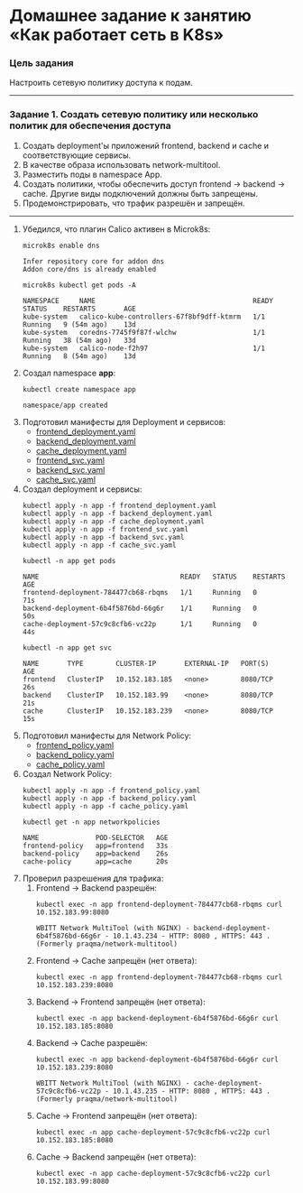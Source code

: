 # Домашнее задание к занятию «Как работает сеть в K8s»

### Цель задания

Настроить сетевую политику доступа к подам.

-----

### Задание 1. Создать сетевую политику или несколько политик для обеспечения доступа

1. Создать deployment'ы приложений frontend, backend и cache и соответствующие сервисы.
2. В качестве образа использовать network-multitool.
3. Разместить поды в namespace App.
4. Создать политики, чтобы обеспечить доступ frontend -> backend -> cache. Другие виды подключений должны быть запрещены.
5. Продемонстрировать, что трафик разрешён и запрещён.

-----

1. Убедился, что плагин Calico активен в Microk8s:
    ```
    microk8s enable dns
    ```
    ```
    Infer repository core for addon dns
    Addon core/dns is already enabled
    ```
    ```
    microk8s kubectl get pods -A
    ```
    ```
    NAMESPACE     NAME                                       READY   STATUS    RESTARTS       AGE
    kube-system   calico-kube-controllers-67f8bf9dff-ktmrm   1/1     Running   9 (54m ago)    13d
    kube-system   coredns-7745f9f87f-wlchw                   1/1     Running   38 (54m ago)   33d
    kube-system   calico-node-f2h97                          1/1     Running   8 (54m ago)    13d
    ```
2. Создал namespace **app**:
   ```
   kubectl create namespace app
   ```
   ```
   namespace/app created
   ```
3. Подготовил манифесты для Deployment и сервисов:
   - [frontend_deployment.yaml](frontend_deployment.yaml)
   - [backend_deployment.yaml](backend_deployment.yaml)
   - [cache_deployment.yaml](cache_deployment.yaml)
   - [frontend_svc.yaml](frontend_svc.yaml)
   - [backend_svc.yaml](backend_svc.yaml)
   - [cache_svc.yaml](cache_svc.yaml)
4. Создал deployment и сервисы:
   ```
   kubectl apply -n app -f frontend_deployment.yaml
   kubectl apply -n app -f backend_deployment.yaml 
   kubectl apply -n app -f cache_deployment.yaml 
   kubectl apply -n app -f frontend_svc.yaml 
   kubectl apply -n app -f backend_svc.yaml 
   kubectl apply -n app -f cache_svc.yaml
   ```
   ``` 
   kubectl -n app get pods
   ```
   ```
   NAME                                   READY   STATUS    RESTARTS   AGE
   frontend-deployment-784477cb68-rbqms   1/1     Running   0          71s
   backend-deployment-6b4f5876bd-66g6r    1/1     Running   0          50s
   cache-deployment-57c9c8cfb6-vc22p      1/1     Running   0          44s
   ```
   ```
   kubectl -n app get svc
   ```
   ```
   NAME       TYPE        CLUSTER-IP       EXTERNAL-IP   PORT(S)    AGE
   frontend   ClusterIP   10.152.183.185   <none>        8080/TCP   26s
   backend    ClusterIP   10.152.183.99    <none>        8080/TCP   21s
   cache      ClusterIP   10.152.183.239   <none>        8080/TCP   15s
   ```
5. Подготовил манифесты для Network Policy:
   - [frontend_policy.yaml](frontend_policy.yaml)
   - [backend_policy.yaml](backend_policy.yaml)
   - [cache_policy.yaml](cache_policy.yaml)
6. Создал Network Policy:
   ```
   kubectl apply -n app -f frontend_policy.yaml 
   kubectl apply -n app -f backend_policy.yaml 
   kubectl apply -n app -f cache_policy.yaml
   ``` 
   ```
   kubectl get -n app networkpolicies
   ```
   ```
   NAME              POD-SELECTOR   AGE
   frontend-policy   app=frontend   33s
   backend-policy    app=backend    26s
   cache-policy      app=cache      20s
   ```
7. Проверил разрешения для трафика:
   1. Frontend -> Backend разрешён:
      ```
      kubectl exec -n app frontend-deployment-784477cb68-rbqms curl 10.152.183.99:8080
      ```
      ```
      WBITT Network MultiTool (with NGINX) - backend-deployment-6b4f5876bd-66g6r - 10.1.43.234 - HTTP: 8080 , HTTPS: 443 . (Formerly praqma/network-multitool)
      ``` 
   2. Frontend -> Cache запрещён (нет ответа):
      ```
      kubectl exec -n app frontend-deployment-784477cb68-rbqms curl 10.152.183.239:8080
      ```
   3. Backend -> Frontend запрещён (нет ответа):
      ```    
      kubectl exec -n app backend-deployment-6b4f5876bd-66g6r curl 10.152.183.185:8080
      ```
   4. Backend -> Cache разрешён:   
      ```
      kubectl exec -n app backend-deployment-6b4f5876bd-66g6r curl 10.152.183.239:8080
      ```
      ```
      WBITT Network MultiTool (with NGINX) - cache-deployment-57c9c8cfb6-vc22p - 10.1.43.235 - HTTP: 8080 , HTTPS: 443 . (Formerly praqma/network-multitool)
      ```
   5. Cache -> Frontend запрещён (нет ответа):   
      ```
      kubectl exec -n app cache-deployment-57c9c8cfb6-vc22p curl 10.152.183.185:8080
      ```
   6. Cache -> Backend запрещён (нет ответа):   
      ```
      kubectl exec -n app cache-deployment-57c9c8cfb6-vc22p curl 10.152.183.99:8080
      ```

